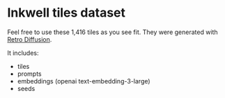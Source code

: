 # Inkwell tiles dataset

Feel free to use these 1,416 tiles as you see fit. They were generated with [Retro Diffusion](https://retrodiffusion.ai/).

It includes:
- tiles
- prompts
- embeddings (openai text-embedding-3-large)
- seeds
